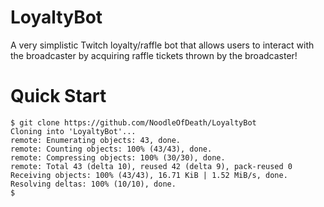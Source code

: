 # LoyaltyBot
A very simplistic Twitch loyalty/raffle bot that allows users to interact with the broadcaster by acquiring raffle tickets thrown by the broadcaster!

# Quick Start

```
$ git clone https://github.com/NoodleOfDeath/LoyaltyBot
Cloning into 'LoyaltyBot'...
remote: Enumerating objects: 43, done.
remote: Counting objects: 100% (43/43), done.
remote: Compressing objects: 100% (30/30), done.
remote: Total 43 (delta 10), reused 42 (delta 9), pack-reused 0
Receiving objects: 100% (43/43), 16.71 KiB | 1.52 MiB/s, done.
Resolving deltas: 100% (10/10), done.
$ 
```

